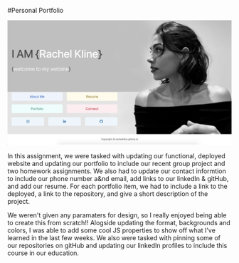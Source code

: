 #Personal Portfolio

![alt text](frontPage.png)

In this assignment, we were tasked with updating our functional, deployed website and updating our portfolio to include our recent group project and two homework assignments. We also had to update our contact informtion to include our phone number a&nd email, add links to our linkedIn & gitHub, and add our resume. For each portfolio item, we had to include a link to the deployed, a link to the repository, and give a short description of the project.

We weren't given any paramaters for design, so I really enjoyed being able to create this from scratch!! Alogside updating the format, backgrounds and colors, I was able to add some cool JS properties to show off what I've learned in the last few weeks. We also were tasked with pinning some of our repositories on gitHub and updating our linkedIn profiles to include this course in our education.